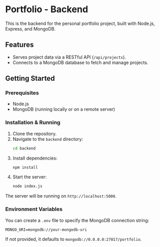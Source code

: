 # Portfolio - Backend

This is the backend for the personal portfolio project, built with Node.js, Express, and MongoDB.

## Features
- Serves project data via a RESTful API (`/api/projects`).
- Connects to a MongoDB database to fetch and manage projects.

## Getting Started

### Prerequisites
- Node.js
- MongoDB (running locally or on a remote server)

### Installation & Running
1. Clone the repository.
2. Navigate to the `backend` directory:
   ```bash
   cd backend
   ```
3. Install dependencies:
   ```bash
   npm install
   ```
4. Start the server:
   ```bash
   node index.js
   ```
The server will be running on `http://localhost:5000`.

### Environment Variables
You can create a `.env` file to specify the MongoDB connection string:
```
MONGO_URI=mongodb://your-mongodb-uri
```
If not provided, it defaults to `mongodb://0.0.0.0:27017/portfolio`. 